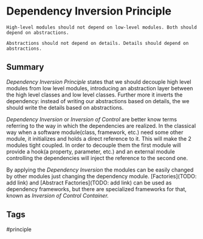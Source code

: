 # Dependency Inversion Principle

```
High-level modules should not depend on low-level modules. Both should depend on abstractions.

Abstractions should not depend on details. Details should depend on abstractions.
```

## Summary

*Dependency Inversion Principle* states that we should decouple high level modules from low level modules, introducing an abstraction layer between the high level classes and low level classes. Further more it inverts the dependency: instead of writing our abstractions based on details, the we should write the details based on abstractions.

*Dependency Inversion* or *Inversion of Control* are better know terms referring to the way in which the dependencies are realized. In the classical way when a software module(class, framework, etc.) need some other module, it initializes and holds a direct reference to it. This will make the 2 modules tight coupled. In order to decouple them the first module will provide a hook(a property, parameter, etc.) and an external module controlling the dependencies will inject the reference to the second one.

By applying the *Dependency Inversion* the modules can be easily changed by other modules just changing the dependency module. [Factories](TODO: add link) and [Abstract Factories](TODO: add link) can be used as dependency frameworks, but there are specialized frameworks for that, known as *Inversion of Control Container.*

## Tags

#principle 
